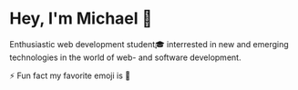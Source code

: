 # Hey, I'm Michael 🚀
Enthusiastic web development student🎓 interrested in new and emerging technologies in the world of web- and software development.

⚡ Fun fact my favorite emoji is 🚀

<!--
**michael-JJ/michael-JJ** is a ✨ _special_ ✨ repository because its `README.md` (this file) appears on your GitHub profile.

Here are some ideas to get you started:

- 🔭 I’m currently working on ...
- 🌱 I’m currently learning ...
- 👯 I’m looking to collaborate on ...
- 🤔 I’m looking for help with ...
- 💬 Ask me about ...
- 📫 How to reach me: ...
- 😄 Pronouns: ...
- ⚡ Fun fact: ...
-->
